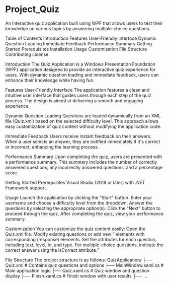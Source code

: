 # Project_Quiz
An interactive quiz application built using WPF that allows users to test their knowledge on various topics by answering multiple-choice questions.

Table of Contents
Introduction
Features
    User-Friendly Interface
    Dynamic Question Loading
    Immediate Feedback
    Performance Summary
Getting Started
    Prerequisites
    Installation
Usage
Customization
File Structure
Contributing
License


Introduction
The Quiz Application is a Windows Presentation Foundation (WPF) application designed to provide an interactive quiz experience for users. With dynamic question loading and immediate feedback, users can enhance their knowledge while having fun.

Features
User-Friendly Interface
The application features a clean and intuitive user interface that guides users through each step of the quiz process. The design is aimed at delivering a smooth and engaging experience.

Dynamic Question Loading
Questions are loaded dynamically from an XML file (Quiz.xml) based on the selected difficulty level. This approach allows easy customization of quiz content without modifying the application code.

Immediate Feedback
Users receive instant feedback on their answers. When a user selects an answer, they are notified immediately if it's correct or incorrect, enhancing the learning process.


Performance Summary
Upon completing the quiz, users are presented with a performance summary. This summary includes the number of correctly answered questions, any incorrectly answered questions, and a percentage score.

Getting Started
Prerequisites
  Visual Studio (2019 or later) with .NET Framework support.

Usage
  Launch the application by clicking the "Start" button.
  Enter your username and choose a difficulty level from the dropdown.
  Answer the questions by selecting the appropriate option(s).
  Click the "Next" button to proceed through the quiz.
  After completing the quiz, view your performance summary.
  
Customization
You can customize the quiz content easily:
  Open the Quiz.xml file.
  Modify existing questions or add new <Q> elements with corresponding <R> (response) elements.
  Set the attributes for each question, including text, level, id, and type.
  For multiple-choice questions, indicate the correct answer using the isCorrect attribute.
  
File Structure
The project structure is as follows:
QuizApplication/
├── Quiz.xml              # Contains quiz questions and options
├── MainWindow.xaml.cs   # Main application logic
├── Quiz.xaml.cs          # Quiz window and question display
├── Finish.xaml.cs        # Finish window with user results
├── ...
